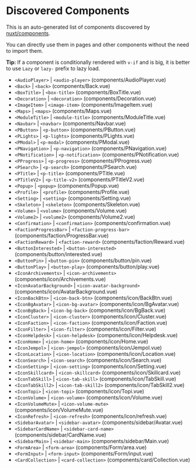 # Discovered Components

This is an auto-generated list of components discovered by [nuxt/components](https://github.com/nuxt/components).

You can directly use them in pages and other components without the need to import them.

**Tip:** If a component is conditionally rendered with `v-if` and is big, it is better to use `Lazy` or `lazy-` prefix to lazy load.

- `<AudioPlayer>` | `<audio-player>` (components/AudioPlayer.vue)
- `<Back>` | `<back>` (components/Back.vue)
- `<BoxTitle>` | `<box-title>` (components/BoxTitle.vue)
- `<Decoration>` | `<decoration>` (components/Decoration.vue)
- `<ImageItem>` | `<image-item>` (components/ImageItem.vue)
- `<Maps>` | `<maps>` (components/Maps.vue)
- `<ModuleTitle>` | `<module-title>` (components/ModuleTitle.vue)
- `<Navbar>` | `<navbar>` (components/Navbar.vue)
- `<PButton>` | `<p-button>` (components/PButton.vue)
- `<PLights>` | `<p-lights>` (components/PLights.vue)
- `<PModal>` | `<p-modal>` (components/PModal.vue)
- `<PNavigation>` | `<p-navigation>` (components/PNavigation.vue)
- `<PNotification>` | `<p-notification>` (components/PNotification.vue)
- `<PProgress>` | `<p-progress>` (components/PProgress.vue)
- `<PSearch>` | `<p-search>` (components/PSearch.vue)
- `<PTitle>` | `<p-title>` (components/PTitle.vue)
- `<PTitleV2>` | `<p-title-v2>` (components/PTitleV2.vue)
- `<Popup>` | `<popup>` (components/Popup.vue)
- `<Profile>` | `<profile>` (components/Profile.vue)
- `<Setting>` | `<setting>` (components/Setting.vue)
- `<Skeleton>` | `<skeleton>` (components/Skeleton.vue)
- `<Volume>` | `<volume>` (components/Volume.vue)
- `<Volume2>` | `<volume2>` (components/Volume2.vue)
- `<Confirmation>` | `<confirmation>` (components/confirmation.vue)
- `<FactionProgressBar>` | `<faction-progress-bar>` (components/faction/ProgressBar.vue)
- `<FactionReward>` | `<faction-reward>` (components/faction/Reward.vue)
- `<ButtonInterested>` | `<button-interested>` (components/button/interested.vue)
- `<ButtonPin>` | `<button-pin>` (components/button/pin.vue)
- `<ButtonPlay>` | `<button-play>` (components/button/play.vue)
- `<IconArchivements>` | `<icon-archivements>` (components/icon/Archivements.vue)
- `<IconAvatarBackground>` | `<icon-avatar-background>` (components/icon/AvatarBackground.vue)
- `<IconBackBtn>` | `<icon-back-btn>` (components/icon/BackBtn.vue)
- `<IconBgAvatar>` | `<icon-bg-avatar>` (components/icon/BgAvatar.vue)
- `<IconBgBack>` | `<icon-bg-back>` (components/icon/BgBack.vue)
- `<IconCluster>` | `<icon-cluster>` (components/icon/Cluster.vue)
- `<IconFaction>` | `<icon-faction>` (components/icon/Faction.vue)
- `<IconFilter>` | `<icon-filter>` (components/icon/Filter.vue)
- `<IconHelpdesk>` | `<icon-helpdesk>` (components/icon/Helpdesk.vue)
- `<IconHome>` | `<icon-home>` (components/icon/Home.vue)
- `<IconJempol>` | `<icon-jempol>` (components/icon/Jempol.vue)
- `<IconLocation>` | `<icon-location>` (components/icon/Location.vue)
- `<IconSearch>` | `<icon-search>` (components/icon/Search.vue)
- `<IconSetting>` | `<icon-setting>` (components/icon/Setting.vue)
- `<IconSkillcard>` | `<icon-skillcard>` (components/icon/Skillcard.vue)
- `<IconTabSkill>` | `<icon-tab-skill>` (components/icon/TabSkill.vue)
- `<IconTabSkill2>` | `<icon-tab-skill2>` (components/icon/TabSkill2.vue)
- `<IconTopi>` | `<icon-topi>` (components/icon/Topi.vue)
- `<IconVolume>` | `<icon-volume>` (components/icon/Volume.vue)
- `<IconVolumeMute>` | `<icon-volume-mute>` (components/icon/VolumeMute.vue)
- `<IconRefresh>` | `<icon-refresh>` (components/icon/refresh.vue)
- `<SidebarAvatar>` | `<sidebar-avatar>` (components/sidebar/Avatar.vue)
- `<SidebarCardName>` | `<sidebar-card-name>` (components/sidebar/CardName.vue)
- `<SidebarMain>` | `<sidebar-main>` (components/sidebar/Main.vue)
- `<FormArea>` | `<form-area>` (components/Form/area.vue)
- `<FormInput>` | `<form-input>` (components/Form/input.vue)
- `<CardCollection>` | `<card-collection>` (components/card/Collection.vue)
